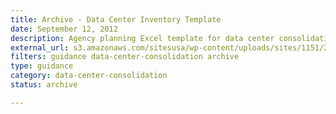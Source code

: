 ```yaml
---
title: Archive - Data Center Inventory Template
date: September 12, 2012
description: Agency planning Excel template for data center consolidation.
external_url: s3.amazonaws.com/sitesusa/wp-content/uploads/sites/1151/2016/11/Data_Call_Template_FROM_SF_June2012.xlsx
filters: guidance data-center-consolidation archive
type: guidance
category: data-center-consolidation
status: archive

---
```

